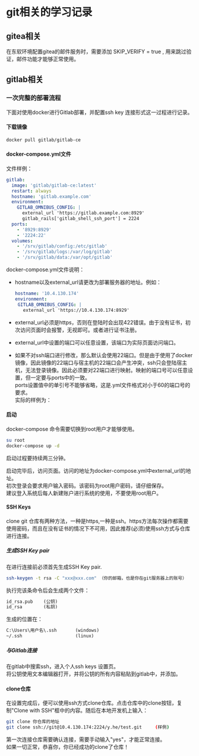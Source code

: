 # git相关的学习记录

## gitea相关

在东软环境配置gitea的邮件服务时，需要添加 SKIP_VERIFY = true , 用来跳过验证，邮件功能才能够正常使用。

## gitlab相关

### 一次完整的部署流程

下面对使用docker进行Gitlab部署，并配置ssh key 连接形式这一过程进行记录。

#### 下载镜像

```bash
docker pull gitlab/gitlab-ce
```

#### docker-compose.yml文件

文件样例：

```yml
gitlab:
  image: 'gitlab/gitlab-ce:latest'
  restart: always
  hostname: 'gitlab.example.com'
  environment:
    GITLAB_OMNIBUS_CONFIG: |
      external_url 'https://gitlab.example.com:8929'
      gitlab_rails['gitlab_shell_ssh_port'] = 2224
  ports:
    - '8929:8929'
    - '2224:22'
  volumes:
    - '/srv/gitlab/config:/etc/gitlab'
    - '/srv/gitlab/logs:/var/log/gitlab'
    - '/srv/gitlab/data:/var/opt/gitlab'
```

docker-compose.yml文件说明：  

* hostname以及external_url请更改为部署服务器的地址。例如：

   ```yml
   hostname: '10.4.130.174'
   environment:
    GITLAB_OMNIBUS_CONFIG: |
      external_url 'https://10.4.130.174:8929'
   ```

* external_url必须是https，否则在登陆时会出现422错误。由于没有证书，初次访问页面时会报警，无视即可。或者进行证书注册。  
* external_url中设置的端口可以任意设置，该端口为实际页面访问端口。
* 如果不对ssh端口进行修改，那么默认会使用22端口。但是由于使用了docker镜像，因此镜像的22端口与宿主机的22端口会产生冲突，ssh只会登陆宿主机，无法登录镜像。因此必须要对22端口进行映射。映射的端口号可以任意设置，但一定要与ports中的一致。  
ports设置值中的单引号不能够省略，这是.yml文件格式对小于60的端口号的要求。  
实际的样例为：

#### 启动

docker-compose 命令需要切换到root用户才能够使用。

```bash
su root
docker-compose up -d
```

启动过程要持续两三分钟。

启动完毕后，访问页面。访问的地址为docker-compose.yml中external_url的地址。  
初次登录会要求用户输入密码。该密码为root用户密码，请仔细保存。  
建议登入系统后每人新建账户进行系统的使用，不要使用root用户。

#### SSH Keys

clone git 仓库有两种方法，一种是https,一种是ssh。https方法每次操作都需要使用密码，而且在没有证书的情况下不可用，因此推荐(必须)使用ssh方式与仓库进行连接。  

##### 生成SSH Key pair

在进行连接前必须首先生成SSH Key pair.  

```bash
ssh-keygen -t rsa -C "xxx@xxx.com" （你的邮箱，也是你在git服务器上的账号）
```

执行完该条命令后会生成两个文件：

```html
id_rsa.pub    (公钥)
id_rsa        (私钥)
```

生成的位置在：

```html
C:\Users\用户名\.ssh       (windows)
~/.ssh                    (linux)
```

##### 与Gitlab连接

在gitlab中搜索ssh，进入个人ssh keys 设置页。  
将公钥使用文本编辑器打开，并将公钥的所有内容粘贴到gitlab中，并添加。

#### clone仓库

在设置完成后，便可以使用ssh方式clone仓库。点击仓库中的clone按钮，复制"Clone with SSH"框中的内容。随后在本地开发机上输入：

```bash
git clone 你仓库的地址
git clone ssh://git@10.4.130.174:2224/y.he/test.git     (样例)
```

第一次连接仓库需要确认连接，需要手动输入"yes"，才能正常连接。  
如果一切正常，恭喜你，你已经成功的clone了仓库！
